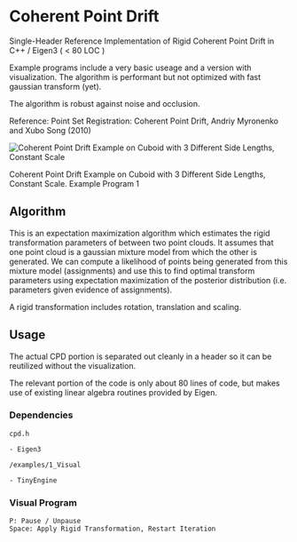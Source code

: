 # Coherent Point Drift

Single-Header Reference Implementation of Rigid Coherent Point Drift in C++ / Eigen3  ( < 80 LOC )

Example programs include a very basic useage and a version with visualization. The algorithm is performant but not optimized with fast gaussian transform (yet).

The algorithm is robust against noise and occlusion.

Reference: Point Set Registration: Coherent Point Drift, Andriy Myronenko and Xubo Song (2010)

![Coherent Point Drift Example on Cuboid with 3 Different Side Lengths, Constant Scale](https://github.com/weigert/CoherentPointDrift/blob/master/screenshots/cpd.gif)

Coherent Point Drift Example on Cuboid with 3 Different Side Lengths, Constant Scale. Example Program 1

## Algorithm

This is an expectation maximization algorithm which estimates the rigid transformation parameters of between two point clouds. It assumes that one point cloud is a gaussian mixture model from which the other is generated. We can compute a likelihood of points being generated from this mixture model (assignments) and use this to find optimal transform parameters using expectation maximization of the posterior distribution (i.e. parameters given evidence of assignments).

A rigid transformation includes rotation, translation and scaling.

## Usage

The actual CPD portion is separated out cleanly in a header so it can be reutilized without the visualization.

The relevant portion of the code is only about 80 lines of code, but makes use of existing linear algebra routines provided by Eigen.

### Dependencies

`cpd.h`

    - Eigen3

`/examples/1_Visual`

    - TinyEngine

### Visual Program

    P: Pause / Unpause
    Space: Apply Rigid Transformation, Restart Iteration
